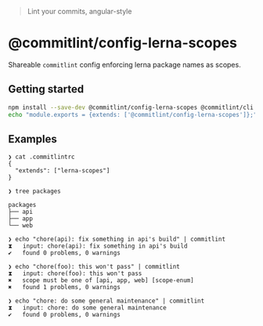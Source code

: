 > Lint your commits, angular-style

# @commitlint/config-lerna-scopes
Shareable `commitlint` config enforcing lerna package names as scopes.

## Getting started
```sh
npm install --save-dev @commitlint/config-lerna-scopes @commitlint/cli
echo "module.exports = {extends: ['@commitlint/config-lerna-scopes']};" > .commitlint.config.js
```

## Examples

```
❯ cat .commitlintrc
{
  "extends": ["lerna-scopes"]
}

❯ tree packages

packages
├── api
├── app
└── web

❯ echo "chore(api): fix something in api's build" | commitlint
⧗   input: chore(api): fix something in api's build
✔   found 0 problems, 0 warnings

❯ echo "chore(foo): this won't pass" | commitlint
⧗   input: chore(foo): this won't pass
✖   scope must be one of [api, app, web] [scope-enum]
✖   found 1 problems, 0 warnings

❯ echo "chore: do some general maintenance" | commitlint
⧗   input: chore: do some general maintenance
✔   found 0 problems, 0 warnings
```
